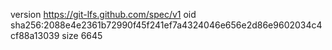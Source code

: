 version https://git-lfs.github.com/spec/v1
oid sha256:2088e4e2361b72990f45f241ef7a4324046e656e2d86e9602034c4cf88a13039
size 6645
